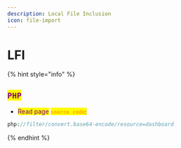 ```yaml
---
description: Local File Inclusion
icon: file-import
---
```


# LFI

{% hint style="info" %}
## <mark style="color:purple;">`PHP`</mark>

* <mark style="color:purple;">Read page</mark> <mark style="color:orange;">**`source code`**</mark><mark style="color:purple;">:</mark>

```php
php://filter/convert.base64-encode/resource=dashboard
```
{% endhint %}


